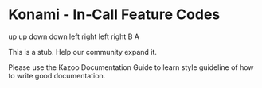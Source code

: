 # Konami - In-Call Feature Codes

up up down down left right left right B A

This is a stub. Help our community expand it.

Please use the Kazoo Documentation Guide to learn style guideline of how to write good documentation.
